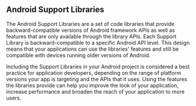 

## Android Support Libraries

The Android Support Libraries are a set of code libraries that provide backward-compatible versions of Android framework APIs as well as features that are only available through the library APIs. Each Support Library is backward-compatible to a specific Android API level. This design means that your applications can use the libraries' features and still be compatible with devices running older versions of Android.

Including the Support Libraries in your Android project is considered a best practice for application developers, depending on the range of platform versions your app is targeting and the APIs that it uses. Using the features the libraries provide can help you improve the look of your application, increase performance and broaden the reach of your application to more users. 


